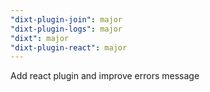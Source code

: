```yaml
---
"dixt-plugin-join": major
"dixt-plugin-logs": major
"dixt": major
"dixt-plugin-react": major
---
```


Add react plugin and improve errors message
